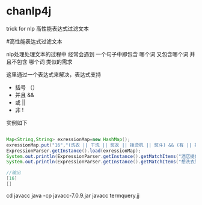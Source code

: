 # chanlp4j
trick for nlp 高性能表达式过滤文本


#高性能表达式过滤文本

nlp处理处理文本的过程中 经常会遇到 一个句子中即包含 哪个词  又包含哪个词 并且不包含 哪个词 类似的需求


这里通过一个表达式来解决，表达式支持

- 括号 （）
- 并且 &&
- 或 ||
- 非 !


实例如下

```java

Map<String,String> exressionMap=new HashMap();
exressionMap.put("16","(洗衣 || 干洗 || 熨衣 || 挂烫机 || 熨斗) && (有 || 提供 || 服务 || 可 || 帮) && !(洗衣液 || 洗衣粉)");
ExpressionParser.getInstance().load(exressionMap);
System.out.println(ExpressionParser.getInstance().getMatchItems("酒店提供干洗服务"));
System.out.println(ExpressionParser.getInstance().getMatchItems("想洗衣服没洗衣粉"));

//输出
[16]
[]

```


cd javacc
java -cp javacc-7.0.9.jar javacc termquery.jj